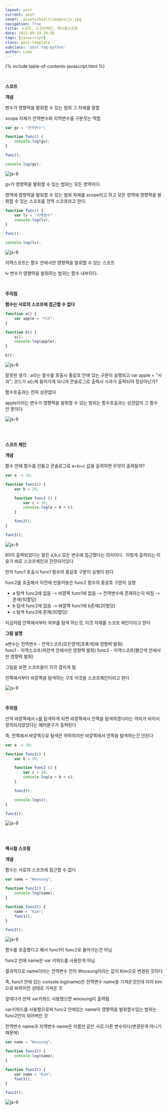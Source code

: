 ```yaml
---
layout: post
current: post
cover:  assets/built/images/js.jpg
navigation: True
title: 스코프, 스코프체인, 렉시컬스코핑
date: 2021-09-18 20:58
tags: [javascript]
class: post-template
subclass: 'post tag-python'
author: Lome
---
```


<span></span>

{% include table-of-contents-javascript.html %}

<br>

<strong class="subtitle_fontAwesome">스코프</strong>

<strong class="subtitle2_fontAwesome">개념</strong>

변수가 영향력을 발휘할 수 있는 범위 그 자체를 말함

scope 자체가 전역변수와 지역변수를 구분짓는 역할

~~~javascript
var gv = "전역변수";

function func() {
	console.log(gv);
}

func();

console.log(gv);
~~~

![js-9](assets/built/images/js-9-1.jpg)

gv가 영향력을 발휘할 수 있는 범위는 모든 영역이다.

영역에 영향력을 발휘할 수 있는 범위 자체를 scope라고 하고 모든 영역에 영향력을 발휘할 수 있는 스코프를 전역 스코프라고 한다.

~~~javascript
function func() {
	var lv = "지역변수"
	console.log(lv);
}

func();

console.log(lv);
~~~

![js-9](assets/built/images/js-9-2.jpg)

지역스코프는 함수 안에서만 영향력을 발휘할 수 있는 스코프

lv 변수가 영향력을 발휘하는 범위는 함수 내부이다.

<br>

<strong class="subtitle2_fontAwesome">주의점</strong>

<strong>함수는 서로의 스코프에 접근할 수 없다</strong>

~~~javascript
function a() {
	var apple = "사과";
}

function b() {
	a();
 	console.log(apple);
}

b();
~~~

![js-9](assets/built/images/js-9-3.jpg)

잘못된 생각 : a라는 함수를 호출시 중갈호 안에 있는 구문이 실행되고 var apple = "사과"; 코드가 a();에 들어가게 되니까 콘솔로그로 출력시 사과가 출력되야 정상아닌가?

함수호출과는 전혀 상관없다

apple이라는 변수가 영향력을 발휘할 수 있는 범위는 함수호출과는 상관없이 그 함수 안 뿐이다

![js-9](assets/built/images/js-9-4.jpg)

<br>
<br>

<strong class="subtitle_fontAwesome">스코프 체인</strong>

<strong class="subtitle2_fontAwesome">개념</strong>

함수 안에 함수를 만들고 콘솔로그로 a+b+c 값을 출력하면 무엇이 출력될까?

~~~javascript
var a  = 10;

function func1() {
	var b = 20;

	function func2 () {
		var c = 30;
		console.log(a + b + c);
	}

	func2();
}

func1();
~~~

![js-9](assets/built/images/js-9-5.jpg)

60이 출력되었다는 말은 a,b,c 모든 변수에 접근했다는 의미이다. &#160;이렇게 출력되는 이유가 바로 스코프체인과 관련되어있다

먼저 func1 호출시 func1 함수의 중갈호 구문이 실행이 된다

func2를 호출해서 이전에 만들어놓은 func2 함수의 중갈호 구문이 실행

- a 탐색 func2에 없음 -> 바깥쪽 func1에 없음 -> 전역변수에 존재하는지 따짐 -> 존재(10할당)
- b 탐색 func2에 없음 -> 바깥쪽 func1에 b존재(20할당)
- c 탐색 func2에 존재(30할당)

지금처럼 안쪽에서부터 외부를 탐색 하는것, 이것 자체를 스코프 체인이라고 한다

<strong>그림 설명</strong>

a변수는 전역변수 - 전역스코프(모든영역[초록색]에 영향력 발휘)<br>
func1 - 지역스코프(파란색 안에서만 영향력 발휘)
func2 - 지역스코프(빨간색 안에서만 영향력 발휘)

그림을 보면 스코프들이 각각 겹치게 됨

안쪽에서부터 바깥쪽을 탐색하는 구조 이것을 스코프체인이라고 한다

![js-9](assets/built/images/js-9-6.jpg)

<br>

<strong class="subtitle2_fontAwesome">주의점</strong>

만약 바깥쪽에서 c를 탐색하게 되면 바깥쪽에서 안쪽을 탐색하겠다라는 의미가 되어서 정의되지않았다는 에러문구가 출력된다

즉, 안쪽에서 바깥쪽으로 탐색은 허락하지만 바깥쪽에서 안쪽을 탐색하는건 안된다

~~~javascript
var a  = 10;

function func1() {
	var b = 20;

	function func2 () {
		var c = 30;
		console.log(a + b + c);
	}

	func2();

	console.log(c);
}

func1();
~~~

![js-9](assets/built/images/js-9-7.jpg)

<br>
<br>

<strong class="subtitle_fontAwesome">렉시컬 스코핑</strong>

<strong class="subtitle2_fontAwesome">개념</strong>

함수는 서로의 스코프에 접근할 수 없다

~~~javascript
var name = "Woosung";

function func1() {
	console.log(name);
}

function func2() {
	name = "Kim";
	func1();
}

func2();
~~~

![js-9](assets/built/images/js-9-8.jpg)

함수를 호출했다고 해서 func1이 func2로 들어가는건 아님

func2 안에 name은 var 키워드를 사용한게 아님

결과적으로 name이라는 전역변수 안의 Woosung이라는 값이 Kim으로 변경된 것이다

즉, func1 안에 있는 console.log(name)은 전역변수 name을 가져온것인데 이미 kim으로 바뀌어진 상태로 가져온 것

앞에다가 만약 var키워드 사용했으면 woosung이 출력됨

var키워드를 사용함으로써 func2 안에있는 name이 영향력을 발휘할수있는 범위는 func2안이 되어버린 것

전역변수 name과 지역변수 name은 이름만 같은 서로 다른 변수이다(변경된게 아니기 때문에)

~~~javascript
var name = "Woosung";

function func1() {
	console.log(name);
}

function func2() {
	var name = "Kim";
	func1();
}

func2();
~~~

![js-9](assets/built/images/js-9-9.jpg)